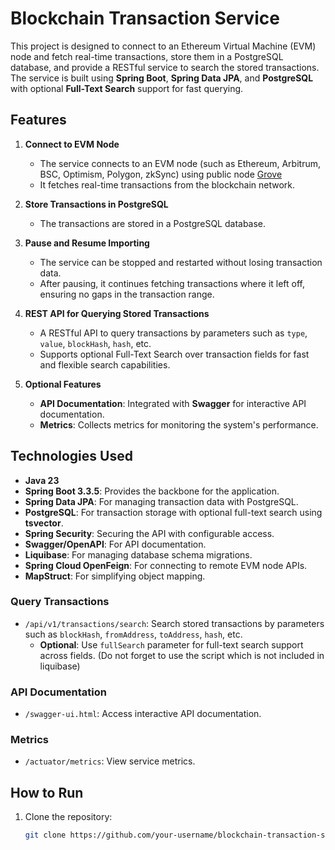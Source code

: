# Blockchain Transaction Service

This project is designed to connect to an Ethereum Virtual Machine (EVM) node and fetch real-time transactions, store them in a PostgreSQL database, and provide a RESTful service to search the stored transactions. The service is built using **Spring Boot**, **Spring Data JPA**, and **PostgreSQL** with optional **Full-Text Search** support for fast querying.

## Features

1. **Connect to EVM Node**
   - The service connects to an EVM node (such as Ethereum, Arbitrum, BSC, Optimism, Polygon, zkSync) using public node [Grove](https://portal.grove.city)
   - It fetches real-time transactions from the blockchain network.
   
2. **Store Transactions in PostgreSQL**
   - The transactions are stored in a PostgreSQL database.
   
3. **Pause and Resume Importing**
   - The service can be stopped and restarted without losing transaction data.
   - After pausing, it continues fetching transactions where it left off, ensuring no gaps in the transaction range.

4. **REST API for Querying Stored Transactions**
   - A RESTful API to query transactions by parameters such as `type`, `value`, `blockHash`, `hash`, etc.
   - Supports optional Full-Text Search over transaction fields for fast and flexible search capabilities.
   
5. **Optional Features**
   - **API Documentation**: Integrated with **Swagger** for interactive API documentation.
   - **Metrics**: Collects metrics for monitoring the system's performance.

## Technologies Used

- **Java 23**
- **Spring Boot 3.3.5**: Provides the backbone for the application.
- **Spring Data JPA**: For managing transaction data with PostgreSQL.
- **PostgreSQL**: For transaction storage with optional full-text search using **tsvector**.
- **Spring Security**: Securing the API with configurable access.
- **Swagger/OpenAPI**: For API documentation.
- **Liquibase**: For managing database schema migrations.
- **Spring Cloud OpenFeign**: For connecting to remote EVM node APIs.
- **MapStruct**: For simplifying object mapping.
  
### Query Transactions

- `/api/v1/transactions/search`: Search stored transactions by parameters such as `blockHash`, `fromAddress`, `toAddress`, `hash`, etc.
  - **Optional**: Use `fullSearch` parameter for full-text search support across fields. (Do not forget to use the script which is not included in liquibase)

### API Documentation

- `/swagger-ui.html`: Access interactive API documentation.

### Metrics

- `/actuator/metrics`: View service metrics.

## How to Run

1. Clone the repository:
   ```bash
   git clone https://github.com/your-username/blockchain-transaction-service.git
   
